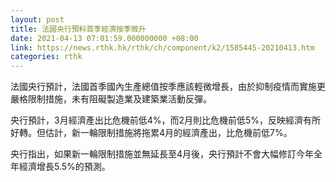 ```yaml
---
layout: post
title: 法國央行預料首季經濟按季微升
date: 2021-04-13 07:01:59.000000000 +08:00
link: https://news.rthk.hk/rthk/ch/component/k2/1585445-20210413.htm
categories: rthk
---
```


法國央行預計，法國首季國內生產總值按季應該輕微增長，由於抑制疫情而實施更嚴格限制措施，未有阻礙製造業及建築業活動反彈。

央行預計，3月經濟產出比危機前低4%，而2月則比危機前低5%，反映經濟有所好轉。但估計，新一輪限制措施將拖累4月的經濟產出，比危機前低7%。

央行指出，如果新一輪限制措施並無延長至4月後，央行預計不會大幅修訂今年全年經濟增長5.5%的預測。
